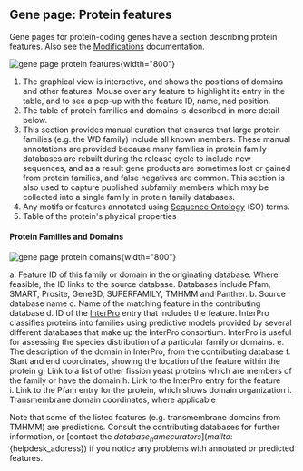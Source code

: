## Gene page: Protein features

Gene pages for protein-coding genes have a section describing protein
features. Also see the
[Modifications](/documentation/gene-page-modifications) documentation.

![gene page protein features](assets/gene_page_protein_features.png){width="800"}

1.  The graphical view is interactive, and shows the positions of
    domains and other features. Mouse over any feature to highlight
    its entry in the table, and to see a pop-up with the feature ID,
    name, nad position.
2.  The table of protein families and domains is described in more
    detail below.
3.  This section provides manual curation that ensures that large
    protein families (e.g. the WD family) include all known members.
    These manual annotations are provided because many families in
    protein family databases are rebuilt during the release cycle to
    include new sequences, and as a result gene products are sometimes
    lost or gained from protein families, and false negatives are
    common. This section is also used to capture published subfamily
    members which may be collected into a single family in protein
    family databases.
4.  Any motifs or features annotated using [Sequence Ontology](http://sequenceontology.org/)
    (SO) terms.
5.  Table of the protein's physical properties

#### Protein Families and Domains ####

![gene page protein domains](assets/gene_page_protein_domains.png){width="800"}

a.  Feature ID of this family or domain in the originating database.
    Where feasible, the ID links to the source database. Databases
    include Pfam, SMART, Prosite, Gene3D, SUPERFAMILY, TMHMM and
    Panther.
b.  Source database name
c.  Name of the matching feature in the contributing database
d.  ID of the [InterPro](http://www.ebi.ac.uk/interpro/) entry that
    includes the feature. InterPro classifies proteins into families
    using predictive models provided by several different databases that
    make up the InterPro consortium. InterPro is useful for assessing
    the species distribution of a particular family or domains.
e.  The description of the domain in InterPro, from the contributing
    database
f.  Start and end coordinates, showing the location of the feature
    within the protein
g.  Link to a list of other fission yeast proteins which are members of
    the family or have the domain
h.  Link to the InterPro entry for the feature    
i.  Link to the Pfam entry for the protein, which shows domain
    organization
i.  Transmembrane domain coordinates, where applicable

Note that some of the listed features (e.g. transmembrane domains from
TMHMM) are predictions. Consult the contributing databases for further
information, or [contact the ${database_name} curators](mailto:${helpdesk_address}) if you notice
any problems with annotated or predicted features.
